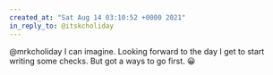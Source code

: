 ```yaml
---
created_at: "Sat Aug 14 03:10:52 +0000 2021"
in_reply_to: @itskcholiday
---
```


@mrkcholiday I can imagine. Looking forward to the day I get to start writing some checks. But got a ways to go first.  😀